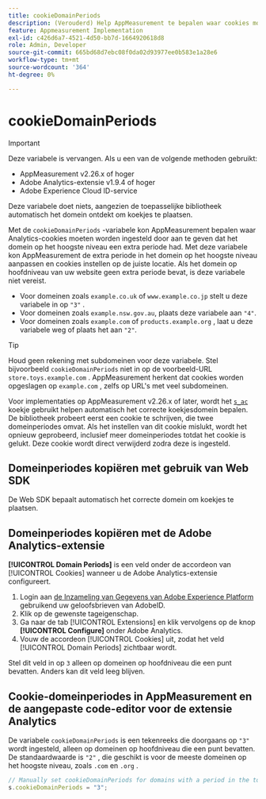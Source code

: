 ```yaml
---
title: cookieDomainPeriods
description: (Verouderd) Help AppMeasurement te bepalen waar cookies moeten worden opgeslagen wanneer het domein op hoofdniveau van een website een punt bevat.
feature: Appmeasurement Implementation
exl-id: c426d6a7-4521-4d50-bb7d-1664920618d8
role: Admin, Developer
source-git-commit: 665bd68d7ebc08f0da02d93977ee0b583e1a28e6
workflow-type: tm+mt
source-wordcount: '364'
ht-degree: 0%

---
```


# cookieDomainPeriods

>[!IMPORTANT]
>Deze variabele is vervangen. Als u een van de volgende methoden gebruikt:
>
>* AppMeasurement v2.26.x of hoger
>* Adobe Analytics-extensie v1.9.4 of hoger
>* Adobe Experience Cloud ID-service
>
>Deze variabele doet niets, aangezien de toepasselijke bibliotheek automatisch het domein ontdekt om koekjes te plaatsen.

Met de `cookieDomainPeriods` -variabele kon AppMeasurement bepalen waar Analytics-cookies moeten worden ingesteld door aan te geven dat het domein op het hoogste niveau een extra periode had. Met deze variabele kon AppMeasurement de extra periode in het domein op het hoogste niveau aanpassen en cookies instellen op de juiste locatie. Als het domein op hoofdniveau van uw website geen extra periode bevat, is deze variabele niet vereist.

* Voor domeinen zoals `example.co.uk` of `www.example.co.jp` stelt u deze variabele in op `"3"` .
* Voor domeinen zoals `example.nsw.gov.au`, plaats deze variabele aan `"4"`.
* Voor domeinen zoals `example.com` of `products.example.org` , laat u deze variabele weg of plaats het aan `"2"`.

>[!TIP]
>
>Houd geen rekening met subdomeinen voor deze variabele. Stel bijvoorbeeld `cookieDomainPeriods` niet in op de voorbeeld-URL `store.toys.example.com` . AppMeasurement herkent dat cookies worden opgeslagen op `example.com` , zelfs op URL&#39;s met veel subdomeinen.

Voor implementaties op AppMeasurement v2.26.x of later, wordt het [`s_ac` ](https://experienceleague.adobe.com/en/docs/core-services/interface/data-collection/cookies/analytics) koekje gebruikt helpen automatisch het correcte koekjesdomein bepalen. De bibliotheek probeert eerst een cookie te schrijven, die twee domeinperiodes omvat. Als het instellen van dit cookie mislukt, wordt het opnieuw geprobeerd, inclusief meer domeinperiodes totdat het cookie is gelukt. Deze cookie wordt direct verwijderd zodra deze is ingesteld.

## Domeinperiodes kopiëren met gebruik van Web SDK

De Web SDK bepaalt automatisch het correcte domein om koekjes te plaatsen.

## Domeinperiodes kopiëren met de Adobe Analytics-extensie

**[!UICONTROL Domain Periods]** is een veld onder de accordeon van [!UICONTROL Cookies] wanneer u de Adobe Analytics-extensie configureert.

1. Login aan [ de Inzameling van Gegevens van Adobe Experience Platform ](https://experience.adobe.com/data-collection) gebruikend uw geloofsbrieven van AdobeID.
1. Klik op de gewenste tageigenschap.
1. Ga naar de tab [!UICONTROL Extensions] en klik vervolgens op de knop **[!UICONTROL Configure]** onder Adobe Analytics.
1. Vouw de accordeon [!UICONTROL Cookies] uit, zodat het veld [!UICONTROL Domain Periods] zichtbaar wordt.

Stel dit veld in op `3` alleen op domeinen op hoofdniveau die een punt bevatten. Anders kan dit veld leeg blijven.

## Cookie-domeinperiodes in AppMeasurement en de aangepaste code-editor voor de extensie Analytics

De variabele `cookieDomainPeriods` is een tekenreeks die doorgaans op `"3"` wordt ingesteld, alleen op domeinen op hoofdniveau die een punt bevatten. De standaardwaarde is `"2"` , die geschikt is voor de meeste domeinen op het hoogste niveau, zoals `.com` en `.org` .

```js
// Manually set cookieDomainPeriods for domains with a period in the top-level domain, such as www.example.co.uk
s.cookieDomainPeriods = "3";
```
